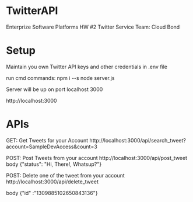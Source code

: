 # TwitterAPI

Enterprize Software Platforms HW #2 Twitter Service
Team: Cloud Bond

# Setup
Maintain you own Twitter API keys and other credentials in .env file

run cmd commands: 
npm i --s
node server.js

Server will be up on port localhost 3000

http://localhost:3000

# APIs
GET: Get Tweets for your Account
http://localhost:3000/api/search_tweet?account=SampleDevAccess&count=3

POST: Post Tweets from your account
http://localhost:3000/api/post_tweet
body
{"status": "Hi, There!, Whatsup?"}

POST: Delete one of the tweet from your account
http://localhost:3000/api/delete_tweet

body
{"id" :"1309885102650843136"}
